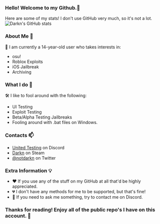 ### Hello! Welcome to my Github.👋

Here are some of my stats! I don't use GitHub very much, so it's not a lot.
![Darkn's GitHub stats](https://github-readme-stats.vercel.app/api?username=notdarkn&layout=compact&title_color=FFF&text_color=FFF&icon_color=FFF&bg_color=161b22&hide_border=true)

### About Me :star2:
🌱 I am currently a 14-year-old user who takes interests in:
- osu!
- Roblox Exploits
- iOS Jailbreak
- Archiving

### What I do :mag_right:
🛠️ I like to fool around with the following:
- UI Testing
- Exploit Testing
- Beta/Alpha Testing Jailbreaks
- Fooling around with .bat files on Windows.

### Contacts :mailbox:
- [United Testing](https://discord.gg/ER8saRhYpg) on Discord
- [Darkn](https://steamcommunity.com/id/notdarkn/) on Steam
- [@notdarkn](https://twitter.com/notdarkn) on Twitter

### Extra Information :bulb:
- ❤ If you use any of the stuff on my GitHub at all that'd be highly appreciated.
- :broken_heart: I don't have any methods for me to be supported, but that's fine!
- :calling: If you need to ask me something, try to contact me on Discord.

### Thanks for reading! Enjoy all of the public repo's I have on this account. 🙏
